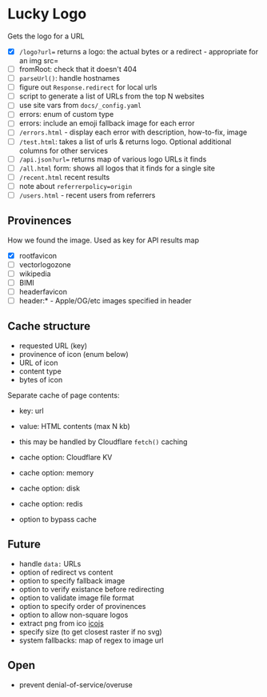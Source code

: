 # Lucky Logo

Gets the logo for a URL

- [x] `/logo?url=` returns a logo: the actual bytes or a redirect - appropriate for an img src=
- [ ] fromRoot: check that it doesn't 404
- [ ] `parseUrl()`: handle hostnames
- [ ] figure out `Response.redirect` for local urls
- [ ] script to generate a list of URLs from the top N websites
- [ ] use site vars from `docs/_config.yaml`
- [ ] errors: enum of custom type
- [ ] errors: include an emoji fallback image for each error
- [ ] `/errors.html` - display each error with description, how-to-fix, image
- [ ] `/test.html`: takes a list of urls & returns logo.  Optional additional columns for other services
- [ ] `/api.json?url=` returns map of various logo URLs it finds
- [ ] `/all.html` form: shows all logos that it finds for a single site
- [ ] `/recent.html` recent results
- [ ] note about `referrerpolicy=origin`
- [ ] `/users.html` - recent users from referrers

## Provinences

How we found the image. Used as key for API results map

- [x] rootfavicon
- [ ] vectorlogozone
- [ ] wikipedia
- [ ] BIMI
- [ ] headerfavicon
- [ ] header:* - Apple/OG/etc images specified in header

## Cache structure

- requested URL (key)
- provinence of icon (enum below)
- URL of icon
- content type
- bytes of icon

Separate cache of page contents:
- key: url
- value: HTML contents (max N kb)
- this may be handled by Cloudflare `fetch()` caching

- cache option: Cloudflare KV
- cache option: memory
- cache option: disk
- cache option: redis
- option to bypass cache

## Future

- handle `data:` URLs
- option of redirect vs content
- option to specify fallback image
- option to verify existance before redirecting
- option to validate image file format
- option to specify order of provinences
- option to allow non-square logos
- extract png from ico [icojs](https://www.npmjs.com/package/icojs)
- specify size (to get closest raster if no svg)
- system fallbacks: map of regex to image url

## Open

- prevent denial-of-service/overuse
